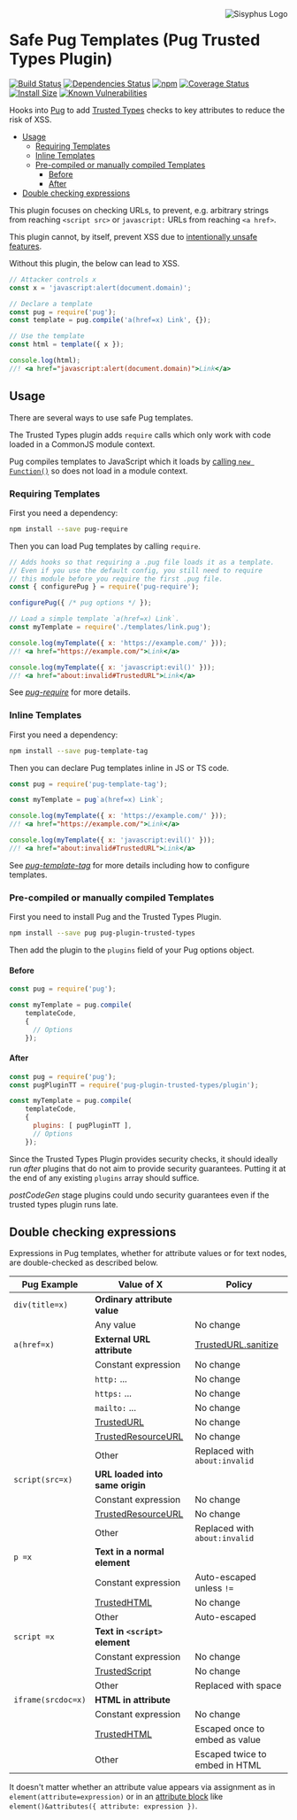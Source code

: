 <img align="right" src="https://cdn.rawgit.com/mikesamuel/template-tag-common/7f0159bda72d616af30645d49c3c9203c963c0a6/images/logo.png" alt="Sisyphus Logo">

# Safe Pug Templates (Pug Trusted Types Plugin)

[![Build Status](https://travis-ci.org/mikesamuel/pug-plugin-trusted-types.svg?branch=master)](https://travis-ci.org/mikesamuel/pug-plugin-trusted-types)
[![Dependencies Status](https://david-dm.org/mikesamuel/pug-plugin-trusted-types/status.svg)](https://david-dm.org/mikesamuel/pug-plugin-trusted-types)
[![npm](https://img.shields.io/npm/v/pug-plugin-trusted-types.svg)](https://www.npmjs.com/package/pug-plugin-trusted-types)
[![Coverage Status](https://coveralls.io/repos/github/mikesamuel/pug-plugin-trusted-types/badge.svg?branch=master)](https://coveralls.io/github/mikesamuel/pug-plugin-trusted-types?branch=master)
[![Install Size](https://packagephobia.now.sh/badge?p=pug-plugin-trusted-types)](https://packagephobia.now.sh/result?p=pug-plugin-trusted-types)
[![Known Vulnerabilities](https://snyk.io/test/github/mikesamuel/pug-plugin-trusted-types/badge.svg?targetFile=package.json)](https://snyk.io/test/github/mikesamuel/pug-plugin-trusted-types?targetFile=package.json)

Hooks into [Pug](https://pugjs.org) to add
[Trusted Types](https://github.com/WICG/trusted-types) checks to key attributes
to reduce the risk of XSS.

<!-- TOC -->
*  [Usage](#hdr-usage)
   *  [Requiring Templates](#hdr-requiring-templates)
   *  [Inline Templates](#hdr-inline-templates)
   *  [Pre-compiled or manually compiled Templates](#hdr-pre-compiled-or-manually-compiled-templates)
      *  [Before](#hdr-before)
      *  [After](#hdr-after)
*  [Double checking expressions](#hdr-double-checking-expressions)

<!-- /TOC -->

This plugin focuses on checking URLs, to prevent, e.g. arbitrary strings from reaching `<script src>` or
`javascript:` URLs from reaching `<a href>`.

This plugin cannot, by itself, prevent XSS due to
[intentionally unsafe features](https://pugjs.org/language/code.html#unescaped-buffered-code).

Without this plugin, the below can lead to XSS.

```js
// Attacker controls x
const x = 'javascript:alert(document.domain)';

// Declare a template
const pug = require('pug');
const template = pug.compile('a(href=x) Link', {});

// Use the template
const html = template({ x });

console.log(html);
//! <a href="javascript:alert(document.domain)">Link</a>
```


## Usage                                <a name="hdr-usage"></a>

There are several ways to use safe Pug templates.

The Trusted Types plugin adds `require` calls which only work with
code loaded in a CommonJS module context.

Pug compiles templates to JavaScript which it loads by
[calling `new Function()`][pug-compile-code-snippet] so does not
load in a module context.

### Requiring Templates                 <a name="hdr-requiring-templates"></a>

First you need a dependency:

```sh
npm install --save pug-require
```

Then you can load Pug templates by calling `require`.

```js
// Adds hooks so that requiring a .pug file loads it as a template.
// Even if you use the default config, you still need to require
// this module before you require the first .pug file.
const { configurePug } = require('pug-require');

configurePug({ /* pug options */ });

// Load a simple template `a(href=x) Link`.
const myTemplate = require('./templates/link.pug');

console.log(myTemplate({ x: 'https://example.com/' }));
//! <a href="https://example.com/">Link</a>

console.log(myTemplate({ x: 'javascript:evil()' }));
//! <a href="about:invalid#TrustedURL">Link</a>
```

See [*pug-require*](https://www.npmjs.com/package/pug-require) for
more details.

### Inline Templates                    <a name="hdr-inline-templates"></a>

First you need a dependency:

```sh
npm install --save pug-template-tag
```

Then you can declare Pug templates inline in JS or TS code.

```js
const pug = require('pug-template-tag');

const myTemplate = pug`a(href=x) Link`;

console.log(myTemplate({ x: 'https://example.com/' }));
//! <a href="https://example.com/">Link</a>

console.log(myTemplate({ x: 'javascript:evil()' }));
//! <a href="about:invalid#TrustedURL">Link</a>
```

See [*pug-template-tag*](https://www.npmjs.com/package/pug-template-tag) for
more details including how to configure templates.


### Pre-compiled or manually compiled Templates   <a name="hdr-pre-compiled-or-manually-compiled-templates"></a>

First you need to install Pug and the Trusted Types Plugin.

```sh
npm install --save pug pug-plugin-trusted-types
```

Then add the plugin to the `plugins` field of your Pug options object.

#### Before                             <a name="hdr-before"></a>

```js
const pug = require('pug');

const myTemplate = pug.compile(
    templateCode,
    {
      // Options
    });
```

#### After                              <a name="hdr-after"></a>

```js
const pug = require('pug');
const pugPluginTT = require('pug-plugin-trusted-types/plugin');

const myTemplate = pug.compile(
    templateCode,
    {
      plugins: [ pugPluginTT ],
      // Options
    });
```

Since the Trusted Types Plugin provides security checks, it should ideally
run *after* plugins that do not aim to provide security guarantees.
Putting it at the end of any existing `plugins` array should suffice.

*postCodeGen* stage plugins could undo security guarantees even if the
trusted types plugin runs late.

## Double checking expressions          <a name="hdr-double-checking-expressions"></a>

Expressions in Pug templates, whether for attribute values or for text nodes, are
double-checked as described below.

| Pug Example        | Value of X                      | Policy                         |
| ------------------ | ------------------------------- | ------------------------------ |
| `div(title=x)`     | **Ordinary attribute value**    |                                |
|                    | Any value                       | No change                      |
| `a(href=x)`        | **External URL attribute**      | [TrustedURL.sanitize][]        |
|                    | Constant expression             | No change                      |
|                    | `http:` ...                     | No change                      |
|                    | `https:` ...                    | No change                      |
|                    | `mailto:` ...                   | No change                      |
|                    | [TrustedURL][]                  | No change                      |
|                    | [TrustedResourceURL][]          | No change                      |
|                    | Other                           | Replaced with `about:invalid`  |
| `script(src=x)`    | **URL loaded into same origin** |                                |
|                    | Constant expression             | No change                      |
|                    | [TrustedResourceURL][]          | No change                      |
|                    | Other                           | Replaced with `about:invalid`  |
| `p =x`             | **Text in a normal element**    |                                |
|                    | Constant expression             | Auto-escaped unless `!=`       |
|                    | [TrustedHTML][]                 | No change                      |
|                    | Other                           | Auto-escaped                   |
| `script =x`        | **Text in `<script>` element**  |                                |
|                    | Constant expression             | No change                      |
|                    | [TrustedScript][]               | No change                      |
|                    | Other                           | Replaced with space            |
| `iframe(srcdoc=x)` | **HTML in attribute**           |                                |
|                    | Constant expression             | No change                      |
|                    | [TrustedHTML][]                 | Escaped once to embed as value |
|                    | Other                           | Escaped twice to embed in HTML |

It doesn't matter whether an attribute value appears via assignment as
in `element(attribute=expression)` or in an [attribute block][] like
`element()&attributes({ attribute: expression })`.

[pug-compile-code-snippet]: https://github.com/pugjs/pug/blob/a1b046321416fc4ab297b43083ccda25ec8959e5/packages/pug/lib/index.js#L260-L262
[attribute block]: https://pugjs.org/language/attributes.html#attributes
[TrustedHTML]: https://www.npmjs.com/package/web-contract-types#hdr-class-trustedhtml
[TrustedResourceURL]: https://www.npmjs.com/package/web-contract-types#hdr-class-trustedresourceurl
[TrustedScript]: https://www.npmjs.com/package/web-contract-types#hdr-class-trustedscript
[TrustedURL]: https://www.npmjs.com/package/web-contract-types#hdr-class-trustedurl
[TrustedURL.sanitize]: https://www.npmjs.com/package/web-contract-types#hdr-trustedurl-sanitize
